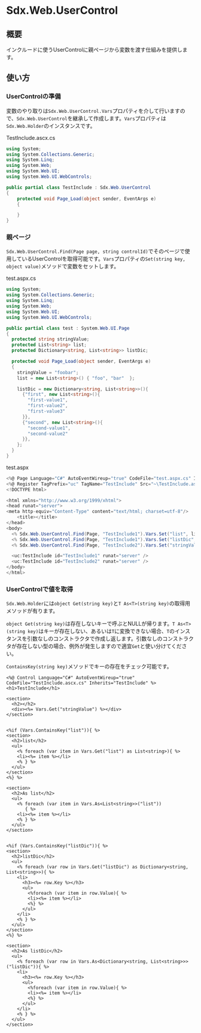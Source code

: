 # Sdx.Web.UserControl

## 概要

インクルードに使うUserControlに親ページから変数を渡す仕組みを提供します。

## 使い方

### UserControlの準備

変数のやり取りは`Sdx.Web.UserControl.Vars`プロパティを介して行いますので、`Sdx.Web.UserControl`を継承して作成します。`Vars`プロパティは`Sdx.Web.Holder`のインスタンスです。

TestInclude.ascx.cs
```c#
using System;
using System.Collections.Generic;
using System.Linq;
using System.Web;
using System.Web.UI;
using System.Web.UI.WebControls;

public partial class TestInclude : Sdx.Web.UserControl
{
    protected void Page_Load(object sender, EventArgs e)
    {

    }
}
```

### 親ページ

`Sdx.Web.UserControl.Find(Page page, string controlId)`でそのページで使用しているUserControlを取得可能です。`Vars`プロパティの`Set(string key, object value)`メソッドで変数をセットします。

test.aspx.cs
```c#
using System;
using System.Collections.Generic;
using System.Linq;
using System.Web;
using System.Web.UI;
using System.Web.UI.WebControls;

public partial class test : System.Web.UI.Page
{
  protected string stringValue;
  protected List<string> list;
  protected Dictionary<string, List<string>> listDic;

  protected void Page_Load(object sender, EventArgs e)
  {
    stringValue = "foobar";
    list = new List<string>() { "foo", "bar"  };

    listDic = new Dictionary<string, List<string>>(){
      {"first", new List<string>(){
        "first-value1",
        "first-value2",
        "first-value3"
      }},
      {"second", new List<string>(){
        "second-value1",
        "second-value2"
      }},
    };
  }
}
```

test.aspx
```c#
<%@ Page Language="C#" AutoEventWireup="true" CodeFile="test.aspx.cs" Inherits="test" %>
<%@ Register TagPrefix="uc" TagName="TestInclude" Src="~\TestInclude.ascx" %>
<!DOCTYPE html>

<html xmlns="http://www.w3.org/1999/xhtml">
<head runat="server">
<meta http-equiv="Content-Type" content="text/html; charset=utf-8"/>
    <title></title>
</head>
<body>
  <% Sdx.Web.UserControl.Find(Page, "TestInclude1").Vars.Set("list", list); %>
  <% Sdx.Web.UserControl.Find(Page, "TestInclude1").Vars.Set("listDic", listDic); %>
  <% Sdx.Web.UserControl.Find(Page, "TestInclude2").Vars.Set("stringValue", stringValue); %>

  <uc:TestInclude id="TestInclude1" runat="server" />
  <uc:TestInclude id="TestInclude2" runat="server" />
</body>
</html>
```

### UserControlで値を取得

`Sdx.Web.Holder`には`object Get(string key)`と`T As<T>(string key)`の取得用メソッドが有ります。

`object Get(string key)`は存在しないキーで呼ぶとNULLが帰ります。`T As<T>(string key)`はキーが存在しない、あるいは`T`に変換できない場合、`T`のインスタンスを引数なしのコンストラクタで作成し返します。引数なしのコンストラクタが存在しない型の場合、例外が発生しますので適宜`Get`と使い分けてください。

`ContainsKey(string key)`メソッドでキーの存在をチェック可能です。

```c#:TestInclude.ascx
<%@ Control Language="C#" AutoEventWireup="true" CodeFile="TestInclude.ascx.cs" Inherits="TestInclude" %>
<h1>TestInclude</h1>

<section>
  <h2></h2>
  <div><%= Vars.Get("stringValue") %></div>
</section>


<%if (Vars.ContainsKey("list")){ %>
<section>
  <h2>list</h2>
  <ul>
    <% foreach (var item in Vars.Get("list") as List<string>){ %>
    <li><%= item %></li>
    <% } %>
  </ul>
</section>
<%} %>

<section>
  <h2>As list</h2>
  <ul>
    <% foreach (var item in Vars.As<List<string>>("list"))
       { %>
    <li><%= item %></li>
    <% } %>
  </ul>
</section>


<%if (Vars.ContainsKey("listDic")){ %>
<section>
  <h2>listDic</h2>
  <ul>
    <% foreach (var row in Vars.Get("listDic") as Dictionary<string, List<string>>){ %>
    <li>
      <h3><%= row.Key %></h3>
      <ul>
        <%foreach (var item in row.Value){ %>
        <li><%= item %></li>
        <%} %>
      </ul>
    </li>
    <% } %>
  </ul>
</section>
<%} %>

<section>
  <h2>As listDic</h2>
  <ul>
    <% foreach (var row in Vars.As<Dictionary<string, List<string>>>("listDic")){ %>
    <li>
      <h3><%= row.Key %></h3>
      <ul>
        <%foreach (var item in row.Value){ %>
        <li><%= item %></li>
        <%} %>
      </ul>
    </li>
    <% } %>
  </ul>
</section>
```


